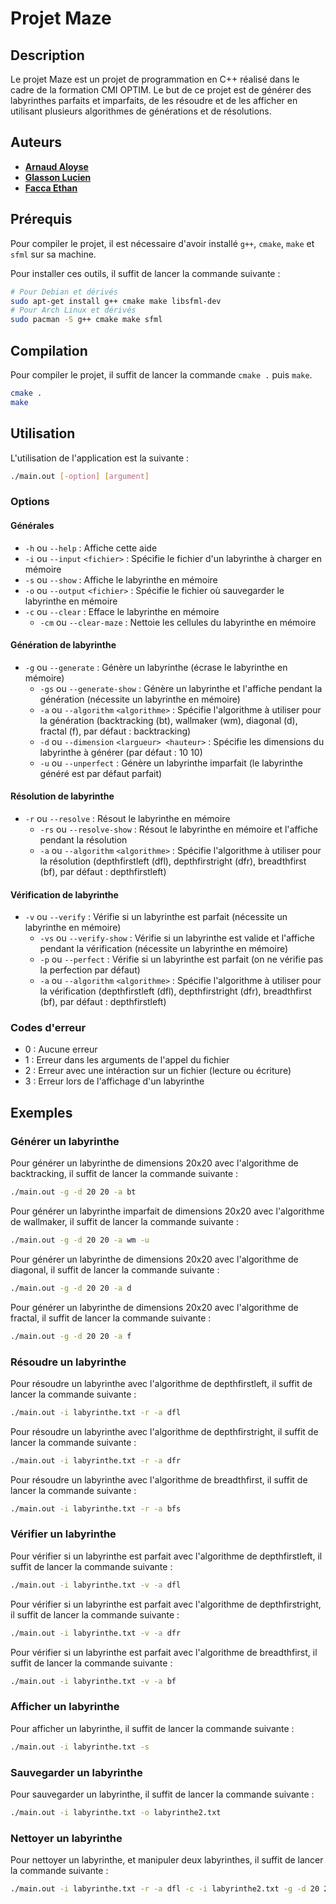 # Projet Maze

## Description

Le projet Maze est un projet de programmation en C++ réalisé dans le cadre de la formation CMI OPTIM.
Le but de ce projet est de générer des labyrinthes parfaits et imparfaits, de les résoudre et de les afficher en utilisant plusieurs algorithmes de générations et de résolutions.

## Auteurs

- [**Arnaud Aloyse**](https://github.com/aloyse33)
- [**Glasson Lucien**](https://github.com/lulu-froid)
- [**Facca Ethan**](https://github.com/untypequicode)

## Prérequis

Pour compiler le projet, il est nécessaire d'avoir installé `g++`, `cmake`, `make` et `sfml` sur sa machine.

Pour installer ces outils, il suffit de lancer la commande suivante :
```bash
# Pour Debian et dérivés
sudo apt-get install g++ cmake make libsfml-dev
# Pour Arch Linux et dérivés
sudo pacman -S g++ cmake make sfml
```

## Compilation

Pour compiler le projet, il suffit de lancer la commande `cmake .` puis `make`.

```bash
cmake .
make
```

## Utilisation

L'utilisation de l'application est la suivante :

```bash
./main.out [-option] [argument]
```

### Options

#### Générales

* `-h` ou `--help` : Affiche cette aide
* `-i` ou `--input` `<fichier>` : Spécifie le fichier d'un labyrinthe à charger en mémoire
* `-s` ou `--show` : Affiche le labyrinthe en mémoire
* `-o` ou `--output` `<fichier>` : Spécifie le fichier où sauvegarder le labyrinthe en mémoire
* `-c` ou `--clear` : Efface le labyrinthe en mémoire
  + `-cm` ou `--clear-maze` : Nettoie les cellules du labyrinthe en mémoire

#### Génération de labyrinthe

* `-g` ou `--generate` : Génère un labyrinthe (écrase le labyrinthe en mémoire)
  + `-gs` ou `--generate-show` : Génère un labyrinthe et l'affiche pendant la génération (nécessite un labyrinthe en mémoire)
  + `-a` ou `--algorithm` `<algorithme>` : Spécifie l'algorithme à utiliser pour la génération (backtracking (bt), wallmaker (wm), diagonal (d), fractal (f), par défaut : backtracking)
  + `-d` ou `--dimension` `<largueur> <hauteur>` : Spécifie les dimensions du labyrinthe à générer (par défaut : 10 10)
  + `-u` ou `--unperfect` : Génère un labyrinthe imparfait (le labyrinthe généré est par défaut parfait)

#### Résolution de labyrinthe

* `-r` ou `--resolve` : Résout le labyrinthe en mémoire
  + `-rs` ou `--resolve-show` : Résout le labyrinthe en mémoire et l'affiche pendant la résolution
  + `-a` ou `--algorithm` `<algorithme>` : Spécifie l'algorithme à utiliser pour la résolution (depthfirstleft (dfl), depthfirstright (dfr), breadthfirst (bf), par défaut : depthfirstleft)

#### Vérification de labyrinthe

* `-v` ou `--verify` : Vérifie si un labyrinthe est parfait (nécessite un labyrinthe en mémoire)
  + `-vs` ou `--verify-show` : Vérifie si un labyrinthe est valide et l'affiche pendant la vérification (nécessite un labyrinthe en mémoire)
  + `-p` ou `--perfect` : Vérifie si un labyrinthe est parfait (on ne vérifie pas la perfection par défaut)
  + `-a` ou `--algorithm` `<algorithme>` : Spécifie l'algorithme à utiliser pour la vérification (depthfirstleft (dfl), depthfirstright (dfr), breadthfirst (bf), par défaut : depthfirstleft)

### Codes d'erreur

- 0 : Aucune erreur
- 1 : Erreur dans les arguments de l'appel du fichier
- 2 : Erreur avec une intéraction sur un fichier (lecture ou écriture)
- 3 : Erreur lors de l'affichage d'un labyrinthe

## Exemples

### Générer un labyrinthe

Pour générer un labyrinthe de dimensions 20x20 avec l'algorithme de backtracking, il suffit de lancer la commande suivante :
```bash
./main.out -g -d 20 20 -a bt
```

Pour générer un labyrinthe imparfait de dimensions 20x20 avec l'algorithme de wallmaker, il suffit de lancer la commande suivante :
```bash
./main.out -g -d 20 20 -a wm -u
```

Pour générer un labyrinthe de dimensions 20x20 avec l'algorithme de diagonal, il suffit de lancer la commande suivante :
```bash
./main.out -g -d 20 20 -a d
```

Pour générer un labyrinthe de dimensions 20x20 avec l'algorithme de fractal, il suffit de lancer la commande suivante :
```bash
./main.out -g -d 20 20 -a f
```

### Résoudre un labyrinthe

Pour résoudre un labyrinthe avec l'algorithme de depthfirstleft, il suffit de lancer la commande suivante :
```bash
./main.out -i labyrinthe.txt -r -a dfl
```

Pour résoudre un labyrinthe avec l'algorithme de depthfirstright, il suffit de lancer la commande suivante :
```bash
./main.out -i labyrinthe.txt -r -a dfr
```

Pour résoudre un labyrinthe avec l'algorithme de breadthfirst, il suffit de lancer la commande suivante :
```bash
./main.out -i labyrinthe.txt -r -a bfs
```

### Vérifier un labyrinthe

Pour vérifier si un labyrinthe est parfait avec l'algorithme de depthfirstleft, il suffit de lancer la commande suivante :
```bash
./main.out -i labyrinthe.txt -v -a dfl
```

Pour vérifier si un labyrinthe est parfait avec l'algorithme de depthfirstright, il suffit de lancer la commande suivante :
```bash
./main.out -i labyrinthe.txt -v -a dfr
```

Pour vérifier si un labyrinthe est parfait avec l'algorithme de breadthfirst, il suffit de lancer la commande suivante :
```bash
./main.out -i labyrinthe.txt -v -a bf
```

### Afficher un labyrinthe

Pour afficher un labyrinthe, il suffit de lancer la commande suivante :
```bash
./main.out -i labyrinthe.txt -s
```

### Sauvegarder un labyrinthe

Pour sauvegarder un labyrinthe, il suffit de lancer la commande suivante :
```bash
./main.out -i labyrinthe.txt -o labyrinthe2.txt
```

### Nettoyer un labyrinthe

Pour nettoyer un labyrinthe, et manipuler deux labyrinthes, il suffit de lancer la commande suivante :
```bash
./main.out -i labyrinthe.txt -r -a dfl -c -i labyrinthe2.txt -g -d 20 20 -a bt
```